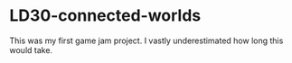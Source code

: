 # LD30-connected-worlds

This was my first game jam project. I vastly underestimated how long this would take.
